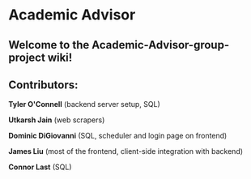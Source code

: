 # Academic Advisor

## Welcome to the Academic-Advisor-group-project wiki!

## Contributors:

**Tyler O'Connell** (backend server setup, SQL)

**Utkarsh Jain** (web scrapers)

**Dominic DiGiovanni** (SQL, scheduler and login page on frontend)

**James Liu** (most of the frontend, client-side integration with backend)

**Connor Last** (SQL)

